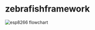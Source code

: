 # zebrafishframework
![esp8266 flowchart](http://www.plantuml.com/plantuml/proxy?cache=no&src=https://raw.github.com/mahsa-sa/pyfish/master/uml.iuml)
